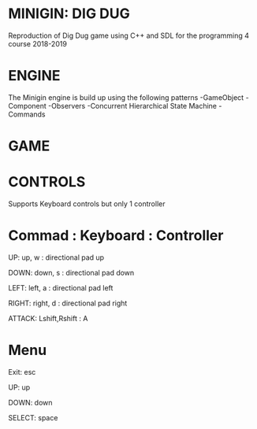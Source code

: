 # MINIGIN: DIG DUG
Reproduction of Dig Dug game using C++ and SDL for the programming 4 course 2018-2019

# ENGINE
The Minigin engine is build up using the following patterns
-GameObject
-Component
-Observers
-Concurrent Hierarchical State Machine
-Commands

# GAME

# CONTROLS
Supports Keyboard controls but only 1 controller

# Commad : Keyboard : Controller

UP:         up, w	:	directional pad up

DOWN:       down, s	:	directional pad down

LEFT:       left, a	:	directional pad left 

RIGHT:      right, d	:	directional pad right

ATTACK:     Lshift,Rshift	:	A


# Menu

Exit:      esc

UP:        up

DOWN:      down

SELECT:    space

